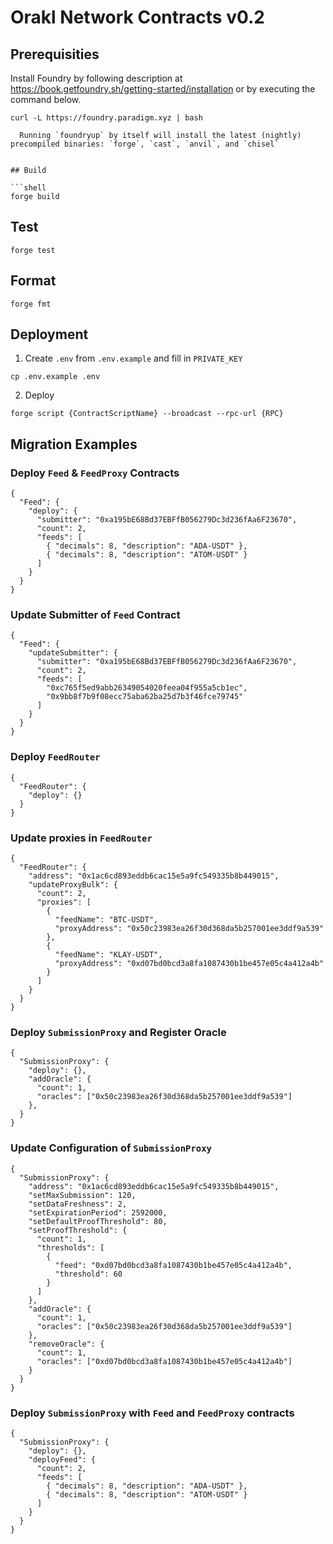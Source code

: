 # Orakl Network Contracts v0.2

## Prerequisities

Install Foundry by following description at https://book.getfoundry.sh/getting-started/installation or by executing the command below.

```shell
curl -L https://foundry.paradigm.xyz | bash

  Running `foundryup` by itself will install the latest (nightly) precompiled binaries: `forge`, `cast`, `anvil`, and `chisel`


## Build

```shell
forge build
```

## Test

```shell
forge test
```

## Format

```shell
forge fmt
```

## Deployment

1. Create `.env` from `.env.example` and fill in `PRIVATE_KEY`

```
cp .env.example .env
```

2. Deploy

```shell
forge script {ContractScriptName} --broadcast --rpc-url {RPC}
```

## Migration Examples

### Deploy `Feed` & `FeedProxy` Contracts

```
{
  "Feed": {
    "deploy": {
      "submitter": "0xa195bE68Bd37EBFfB056279Dc3d236fAa6F23670",
      "count": 2,
      "feeds": [
        { "decimals": 8, "description": "ADA-USDT" },
        { "decimals": 8, "description": "ATOM-USDT" }
      ]
    }
  }
}
```

### Update Submitter of `Feed` Contract

```
{
  "Feed": {
    "updateSubmitter": {
      "submitter": "0xa195bE68Bd37EBFfB056279Dc3d236fAa6F23670",
      "count": 2,
      "feeds": [
        "0xc765f5ed9abb26349054020feea04f955a5cb1ec",
        "0x9bb8f7b9f08ecc75aba62ba25d7b3f46fce79745"
      ]
    }
  }
}
```

### Deploy `FeedRouter`

```
{
  "FeedRouter": {
    "deploy": {}
  }
}

```

### Update proxies in `FeedRouter`

```
{
  "FeedRouter": {
    "address": "0x1ac6cd893eddb6cac15e5a9fc549335b8b449015",
    "updateProxyBulk": {
      "count": 2,
      "proxies": [
        {
          "feedName": "BTC-USDT",
          "proxyAddress": "0x50c23983ea26f30d368da5b257001ee3ddf9a539"
        },
        {
          "feedName": "KLAY-USDT",
          "proxyAddress": "0xd07bd0bcd3a8fa1087430b1be457e05c4a412a4b"
        }
      ]
    }
  }
}
```

### Deploy `SubmissionProxy` and Register Oracle

```
{
  "SubmissionProxy": {
    "deploy": {},
    "addOracle": {
      "count": 1,
      "oracles": ["0x50c23983ea26f30d368da5b257001ee3ddf9a539"]
    },
  }
}
```

### Update Configuration of `SubmissionProxy`

```
{
  "SubmissionProxy": {
    "address": "0x1ac6cd893eddb6cac15e5a9fc549335b8b449015",
    "setMaxSubmission": 120,
    "setDataFreshness": 2,
    "setExpirationPeriod": 2592000,
    "setDefaultProofThreshold": 80,
    "setProofThreshold": {
      "count": 1,
      "thresholds": [
        {
          "feed": "0xd07bd0bcd3a8fa1087430b1be457e05c4a412a4b",
          "threshold": 60
        }
      ]
    },
    "addOracle": {
      "count": 1,
      "oracles": ["0x50c23983ea26f30d368da5b257001ee3ddf9a539"]
    },
    "removeOracle": {
      "count": 1,
      "oracles": ["0xd07bd0bcd3a8fa1087430b1be457e05c4a412a4b"]
    }
  }
}
```

### Deploy `SubmissionProxy` with `Feed` and `FeedProxy` contracts

```
{
  "SubmissionProxy": {
    "deploy": {},
    "deployFeed": {
      "count": 2,
      "feeds": [
        { "decimals": 8, "description": "ADA-USDT" },
        { "decimals": 8, "description": "ATOM-USDT" }
      ]
    }
  }
}
```
